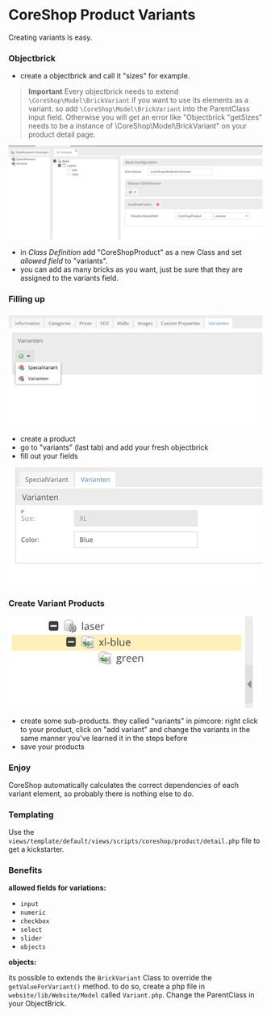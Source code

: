 # CoreShop Product Variants

Creating variants is easy.

### Objectbrick

- create a objectbrick and call it "sizes" for example.

> **Important**
> Every objectbrick needs to extend `\CoreShop\Model\BrickVariant` if you want to use its elements as a variant. so add `\CoreShop\Model\BrickVariant` into the ParentClass input field.
> Otherwise you will get an error like "Objectbrick "getSizes" needs to be a instance of \CoreShop\Model\BrickVariant" on your product detail page.

![](img/VariantsAddBrick.png)

- in _Class Definition_ add "CoreShopProduct" as a new Class and set _allowed field_ to "variants". 
- you can add as many bricks as you want, just be sure that they are assigned to the variants field.

### Filling up

![](img/VariantsToProject.png)

- create a product
- go to "variants" (last tab) and add your fresh objectbrick
- fill out your fields

![](img/VariantsExample.png)
### Create Variant Products

![](img/VariantsInherited.png)

- create some sub-products. they called "variants" in pimcore: right click to your product, click on "add variant" and change the variants in the same manner you've learned it in the steps before
- save your products

### Enjoy

CoreShop automatically calculates the correct dependencies of each variant element, so probably there is nothing else to do.

### Templating

Use the `views/template/default/views/scripts/coreshop/product/detail.php` file to get a kickstarter.

### Benefits

**allowed fields for variations:**

- `input`
- `numeric`
- `checkbox`
- `select`
- `slider`
- `objects`

**objects:**

its possible to extends the `BrickVariant` Class to override the `getValueForVariant()` method. to do so, create a php file in `website/lib/Website/Model` called `Variant.php`. Change the ParentClass in your ObjectBrick. 
